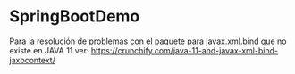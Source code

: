 # SpringBootDemo
Para la resolución de problemas con el paquete  para javax.xml.bind que no existe en JAVA  11 ver: https://crunchify.com/java-11-and-javax-xml-bind-jaxbcontext/
